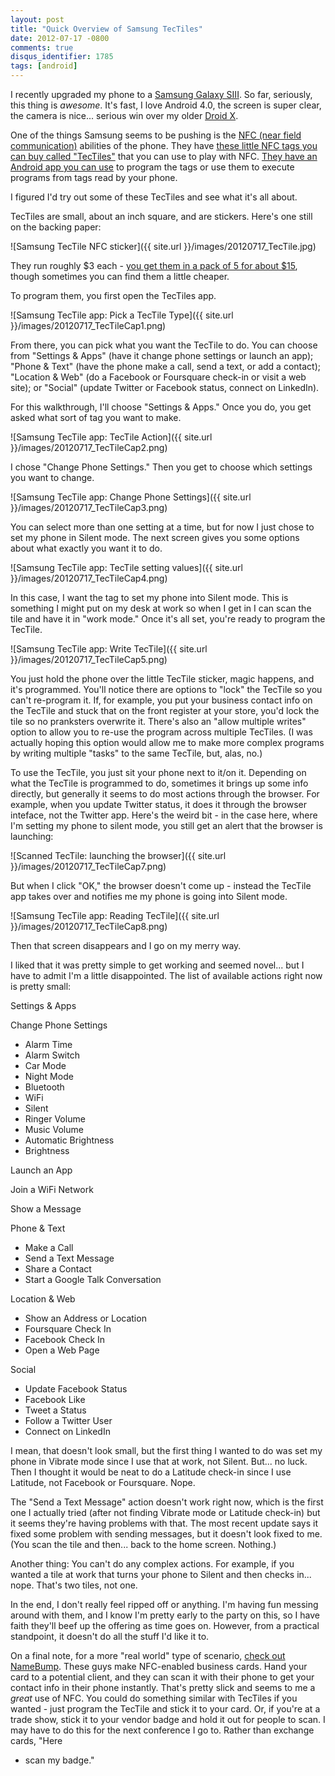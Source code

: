 ```yaml
---
layout: post
title: "Quick Overview of Samsung TecTiles"
date: 2012-07-17 -0800
comments: true
disqus_identifier: 1785
tags: [android]
---
```

I recently upgraded my phone to a [Samsung Galaxy
SIII](http://www.samsung.com/GalaxySIII). So far, seriously, this thing
is *awesome*. It's fast, I love Android 4.0, the screen is super clear,
the camera is nice... serious win over my older [Droid
X](http://en.wikipedia.org/wiki/Droid_X).

One of the things Samsung seems to be pushing is the [NFC (near field
communication)](http://en.wikipedia.org/wiki/Near_field_communication)
abilities of the phone. They have [these little NFC tags you can buy
called "TecTiles"](http://www.amazon.com/dp/B0089VO7RY?tag=mhsvortex)
that you can use to play with NFC. [They have an Android app you can
use](https://play.google.com/store/apps/details?id=com.samsung.tectile)
to program the tags or use them to execute programs from tags read by
your phone.

I figured I'd try out some of these TecTiles and see what it's all
about.

TecTiles are small, about an inch square, and are stickers. Here's one
still on the backing paper:

![Samsung TecTile NFC
sticker]({{ site.url }}/images/20120717_TecTile.jpg)

They run roughly $3 each - [you get them in a pack of 5 for about
$15](http://www.amazon.com/dp/B0089VO7RY?tag=mhsvortex), though
sometimes you can find them a little cheaper.

To program them, you first open the TecTiles app.

![Samsung TecTile app: Pick a TecTile
Type]({{ site.url }}/images/20120717_TecTileCap1.png)

From there, you can pick what you want the TecTile to do. You can choose
from "Settings & Apps" (have it change phone settings or launch an app);
"Phone & Text" (have the phone make a call, send a text, or add a
contact); "Location & Web" (do a Facebook or Foursquare check-in or
visit a web site); or "Social" (update Twitter or Facebook status,
connect on LinkedIn).

For this walkthrough, I'll choose "Settings & Apps." Once you do, you
get asked what sort of tag you want to make.

![Samsung TecTile app: TecTile
Action]({{ site.url }}/images/20120717_TecTileCap2.png)

I chose "Change Phone Settings." Then you get to choose which settings
you want to change.

![Samsung TecTile app: Change Phone
Settings]({{ site.url }}/images/20120717_TecTileCap3.png)

You can select more than one setting at a time, but for now I just chose
to set my phone in Silent mode. The next screen gives you some options
about what exactly you want it to do.

![Samsung TecTile app: TecTile setting
values]({{ site.url }}/images/20120717_TecTileCap4.png)

In this case, I want the tag to set my phone into Silent mode. This is
something I might put on my desk at work so when I get in I can scan the
tile and have it in "work mode." Once it's all set, you're ready to
program the TecTile.

![Samsung TecTile app: Write
TecTile]({{ site.url }}/images/20120717_TecTileCap5.png)

You just hold the phone over the little TecTile sticker, magic happens,
and it's programmed. You'll notice there are options to "lock" the
TecTile so you can't re-program it. If, for example, you put your
business contact info on the TecTile and stuck that on the front
register at your store, you'd lock the tile so no pranksters overwrite
it. There's also an "allow multiple writes" option to allow you to
re-use the program across multiple TecTiles. (I was actually hoping this
option would allow me to make more complex programs by writing multiple
"tasks" to the same TecTile, but, alas, no.)

To use the TecTile, you just sit your phone next to it/on it. Depending
on what the TecTile is programmed to do, sometimes it brings up some
info directly, but generally it seems to do most actions through the
browser. For example, when you update Twitter status, it does it through
the browser inteface, not the Twitter app. Here's the weird bit - in the
case here, where I'm setting my phone to silent mode, you still get an
alert that the browser is launching:

![Scanned TecTile: launching the
browser]({{ site.url }}/images/20120717_TecTileCap7.png)

But when I click "OK," the browser doesn't come up - instead the TecTile
app takes over and notifies me my phone is going into Silent mode.

![Samsung TecTile app: Reading
TecTile]({{ site.url }}/images/20120717_TecTileCap8.png)

Then that screen disappears and I go on my merry way.

I liked that it was pretty simple to get working and seemed novel... but
I have to admit I'm a little disappointed. The list of available actions
right now is pretty small:

Settings & Apps

Change Phone Settings

-   Alarm Time
-   Alarm Switch
-   Car Mode
-   Night Mode
-   Bluetooth
-   WiFi
-   Silent
-   Ringer Volume
-   Music Volume
-   Automatic Brightness
-   Brightness

Launch an App

Join a WiFi Network

Show a Message

Phone & Text

-   Make a Call
-   Send a Text Message
-   Share a Contact
-   Start a Google Talk Conversation

Location & Web

-   Show an Address or Location
-   Foursquare Check In
-   Facebook Check In
-   Open a Web Page

Social

-   Update Facebook Status
-   Facebook Like
-   Tweet a Status
-   Follow a Twitter User
-   Connect on LinkedIn

I mean, that doesn't look small, but the first thing I wanted to do was
set my phone in Vibrate mode since I use that at work, not Silent.
But... no luck. Then I thought it would be neat to do a Latitude
check-in since I use Latitude, not Facebook or Foursquare. Nope.

The "Send a Text Message" action doesn't work right now, which is the
first one I actually tried (after not finding Vibrate mode or Latitude
check-in) but it seems they're having problems with that. The most
recent update says it fixed some problem with sending messages, but it
doesn't look fixed to me. (You scan the tile and then... back to the
home screen. Nothing.)

Another thing: You can't do any complex actions. For example, if you
wanted a tile at work that turns your phone to Silent and then checks
in... nope. That's two tiles, not one.

In the end, I don't really feel ripped off or anything. I'm having fun
messing around with them, and I know I'm pretty early to the party on
this, so I have faith they'll beef up the offering as time goes on.
However, from a practical standpoint, it doesn't do all the stuff I'd
like it to.

On a final note, for a more "real world" type of scenario, [check out
NameBump](http://namebump.com/). These guys make NFC-enabled business
cards. Hand your card to a potential client, and they can scan it with
their phone to get your contact info in their phone instantly. That's
pretty slick and seems to me a *great* use of NFC. You could do
something similar with TecTiles if you wanted - just program the TecTile
and stick it to your card. Or, if you're at a trade show, stick it to
your vendor badge and hold it out for people to scan. I may have to do
this for the next conference I go to. Rather than exchange cards, "Here
- scan my badge."


